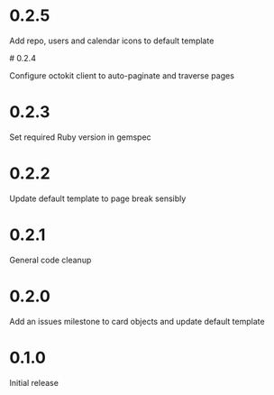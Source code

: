 # 0.2.5

Add repo, users and calendar icons to default template

# 0.2.4

Configure octokit client to auto-paginate and traverse pages

# 0.2.3

Set required Ruby version in gemspec

# 0.2.2

Update default template to page break sensibly

# 0.2.1

General code cleanup

# 0.2.0

Add an issues milestone to card objects and update default template

# 0.1.0

Initial release
